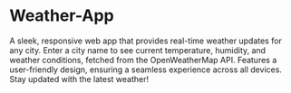 # Weather-App
A sleek, responsive web app that provides real-time weather updates for any city. Enter a city name to see current temperature, humidity, and weather conditions, fetched from the OpenWeatherMap API. Features a user-friendly design, ensuring a seamless experience across all devices. Stay updated with the latest weather!
